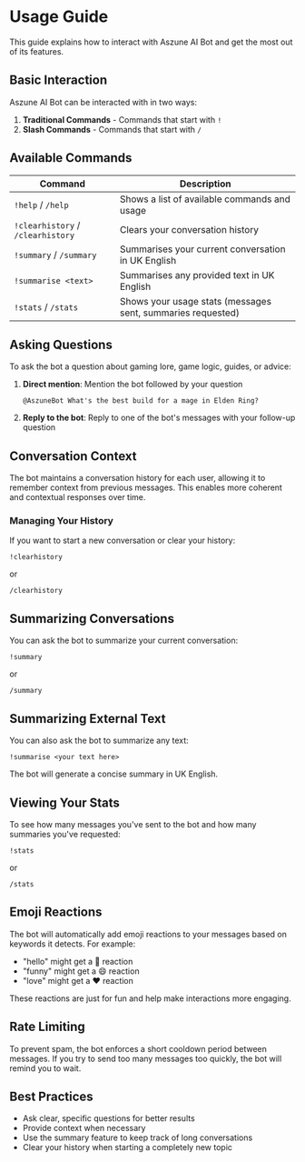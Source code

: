 # Usage Guide

This guide explains how to interact with Aszune AI Bot and get the most out of its features.

## Basic Interaction

Aszune AI Bot can be interacted with in two ways:

1. **Traditional Commands** - Commands that start with `!`
2. **Slash Commands** - Commands that start with `/`

## Available Commands

| Command                           | Description                                                 |
| --------------------------------- | ----------------------------------------------------------- |
| `!help` / `/help`                 | Shows a list of available commands and usage                |
| `!clearhistory` / `/clearhistory` | Clears your conversation history                            |
| `!summary` / `/summary`           | Summarises your current conversation in UK English          |
| `!summarise <text>`               | Summarises any provided text in UK English                  |
| `!stats` / `/stats`               | Shows your usage stats (messages sent, summaries requested) |

## Asking Questions

To ask the bot a question about gaming lore, game logic, guides, or advice:

1. **Direct mention**: Mention the bot followed by your question

   ```text
   @AszuneBot What's the best build for a mage in Elden Ring?
   ```

2. **Reply to the bot**: Reply to one of the bot's messages with your follow-up question

## Conversation Context

The bot maintains a conversation history for each user, allowing it to remember context from previous messages. This enables more coherent and contextual responses over time.

### Managing Your History

If you want to start a new conversation or clear your history:

```text
!clearhistory
```

or

```text
/clearhistory
```

## Summarizing Conversations

You can ask the bot to summarize your current conversation:

```text
!summary
```

or

```text
/summary
```

## Summarizing External Text

You can also ask the bot to summarize any text:

```text
!summarise <your text here>
```

The bot will generate a concise summary in UK English.

## Viewing Your Stats

To see how many messages you've sent to the bot and how many summaries you've requested:

```text
!stats
```

or

```
/stats
```

## Emoji Reactions

The bot will automatically add emoji reactions to your messages based on keywords it detects. For example:

- "hello" might get a 👋 reaction
- "funny" might get a 😄 reaction
- "love" might get a ❤️ reaction

These reactions are just for fun and help make interactions more engaging.

## Rate Limiting

To prevent spam, the bot enforces a short cooldown period between messages. If you try to send too many messages too quickly, the bot will remind you to wait.

## Best Practices

- Ask clear, specific questions for better results
- Provide context when necessary
- Use the summary feature to keep track of long conversations
- Clear your history when starting a completely new topic
